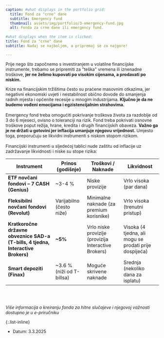 ```yaml
---
caption: #what displays in the portfolio grid:
  title: Fond za "crne" dane
  subtitle: Emergency fund
  thumbnail: assets/img/portfolio/3-emergency-fund.jpg
  alt: Fonda za crne dane ili emergency fund.
  
#what displays when the item is clicked:
title: Fond za "crne" dane
subtitle: Nadaj se najboljem, a pripremaj se za najgore!

---
```

Prije nego što započnemo s investiranjem u volatilne financijske instrumente, trebamo se pripremiti za \"teška\" vremena ili iznenadne troškove, **jer ne želimo kupovati po visokim cijenama, a prodavati po niskim.**

Krize na financijskim tržištima često su praćene masovnim otkazima, jer negativni ekonomski uvjeti i nestabilnost obično dovode do smanjenja radnih mjesta i općenite recesije u mnogim industrijama.
**Ključno je da ne budemo vođeni emocijama i egzistencijalnim strahovima.**
<br><br>
Emergency fond treba omogućiti pokrivanje troškova života za razdoblje od 3 do 6 mjeseci, ovisno o toleranciji na rizik.
Fond treba pokrivati osnovne troškove poput režija, hrane, kredita i drugih financijskih obaveza.
**Važno ga je ne držati u gotovini jer inflacija umanjuje njegovu vrijednost.**
Umjesto toga, preporučuju se likvidni instrumenti s niskom stopom rizikom.
<br><br>Financijski instrumenti u sljedećoj tablici nude zaštitu od inflacije uz zadržavanje likvidnosti i niske su stope rizika:

| Instrument                                                | Prinos (godišnje)        | Troškovi / Naknade                               | Likvidnost                                         |
|----------------------------------------------------------|--------------------------|-------------------------------------------------|----------------------------------------------------|
| **ETF novčani fondovi – 7 CASH (Genius)**                | ~3-4 %                   | Niske provizije                                 | Vrlo visoka (par dana)                            |
| **Fleksibilni novčani fondovi (Revolut)**                | Varijabilno (često niže) | Minimalne naknade (za premium korisnike)       | Vrlo visoka (trenutni pristup)                   |
| **Kratkoročne državne obveznice SAD-a (T-bills, 4 tjedna, Interactive Brokers)** | **~5%**                      | Vrlo niske provizije (provizija Interactive Brokers) | Visoka (4 tjedna, ali mogu se prodati prije dospijeća) |
| **Smart depoziti (Finax)**                               | ~3.6 % <br>(niži od T-billsa) | Moguće skrivene naknade                         | Srednja (nekoliko dana za isplatu)               |

<br><br>

*Više informacija o kreiranju fonda za hitne slučajeve i njegovoj važnosti dostupno je u e-priručniku*

{:.list-inline} 
- Datum: 3.3.2025
